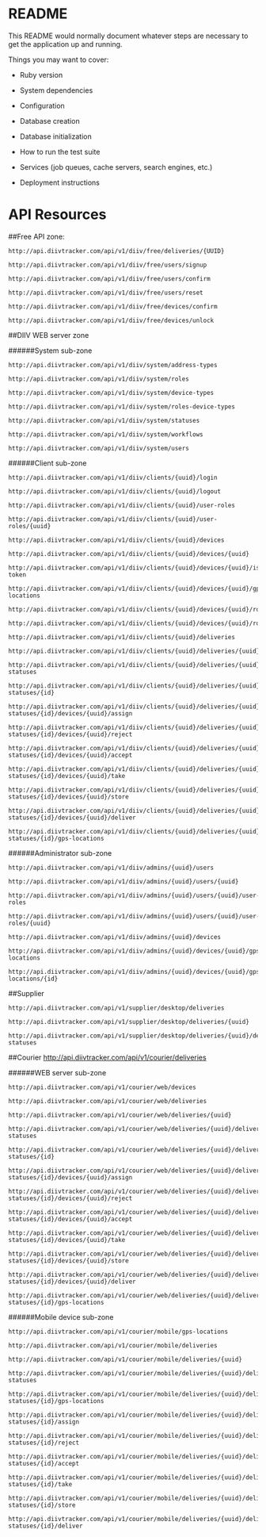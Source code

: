 # README

This README would normally document whatever steps are necessary to get the
application up and running.

Things you may want to cover:

* Ruby version

* System dependencies

* Configuration

* Database creation

* Database initialization

* How to run the test suite

* Services (job queues, cache servers, search engines, etc.)

* Deployment instructions

# API Resources

##Free API zone:

    http://api.diivtracker.com/api/v1/diiv/free/deliveries/{UUID}

    http://api.diivtracker.com/api/v1/diiv/free/users/signup
    
    http://api.diivtracker.com/api/v1/diiv/free/users/confirm
    
    http://api.diivtracker.com/api/v1/diiv/free/users/reset
    
    http://api.diivtracker.com/api/v1/diiv/free/devices/confirm
    
    http://api.diivtracker.com/api/v1/diiv/free/devices/unlock

##DIIV WEB server zone

######System sub-zone

    http://api.diivtracker.com/api/v1/diiv/system/address-types
    
    http://api.diivtracker.com/api/v1/diiv/system/roles
    
    http://api.diivtracker.com/api/v1/diiv/system/device-types
    
    http://api.diivtracker.com/api/v1/diiv/system/roles-device-types
    
    http://api.diivtracker.com/api/v1/diiv/system/statuses
                        
    http://api.diivtracker.com/api/v1/diiv/system/workflows
    
    http://api.diivtracker.com/api/v1/diiv/system/users
    
    
######Client sub-zone
    
    http://api.diivtracker.com/api/v1/diiv/clients/{uuid}/login

    http://api.diivtracker.com/api/v1/diiv/clients/{uuid}/logout

    http://api.diivtracker.com/api/v1/diiv/clients/{uuid}/user-roles

    http://api.diivtracker.com/api/v1/diiv/clients/{uuid}/user-roles/{uuid}
    
    http://api.diivtracker.com/api/v1/diiv/clients/{uuid}/devices

    http://api.diivtracker.com/api/v1/diiv/clients/{uuid}/devices/{uuid}

    http://api.diivtracker.com/api/v1/diiv/clients/{uuid}/devices/{uuid}/issue-token

    http://api.diivtracker.com/api/v1/diiv/clients/{uuid}/devices/{uuid}/gps-locations

    http://api.diivtracker.com/api/v1/diiv/clients/{uuid}/devices/{uuid}/roles

    http://api.diivtracker.com/api/v1/diiv/clients/{uuid}/devices/{uuid}/roles/{uuid}

    http://api.diivtracker.com/api/v1/diiv/clients/{uuid}/deliveries

    http://api.diivtracker.com/api/v1/diiv/clients/{uuid}/deliveries/{uuid}

    http://api.diivtracker.com/api/v1/diiv/clients/{uuid}/deliveries/{uuid}/delivery-statuses

    http://api.diivtracker.com/api/v1/diiv/clients/{uuid}/deliveries/{uuid}/delivery-statuses/{id}

    http://api.diivtracker.com/api/v1/diiv/clients/{uuid}/deliveries/{uuid}/delivery-statuses/{id}/devices/{uuid}/assign

    http://api.diivtracker.com/api/v1/diiv/clients/{uuid}/deliveries/{uuid}/delivery-statuses/{id}/devices/{uuid}/reject

    http://api.diivtracker.com/api/v1/diiv/clients/{uuid}/deliveries/{uuid}/delivery-statuses/{id}/devices/{uuid}/accept

    http://api.diivtracker.com/api/v1/diiv/clients/{uuid}/deliveries/{uuid}/delivery-statuses/{id}/devices/{uuid}/take

    http://api.diivtracker.com/api/v1/diiv/clients/{uuid}/deliveries/{uuid}/delivery-statuses/{id}/devices/{uuid}/store

    http://api.diivtracker.com/api/v1/diiv/clients/{uuid}/deliveries/{uuid}/delivery-statuses/{id}/devices/{uuid}/deliver

    http://api.diivtracker.com/api/v1/diiv/clients/{uuid}/deliveries/{uuid}/delivery-statuses/{id}/gps-locations
    
######Administrator sub-zone
    
    http://api.diivtracker.com/api/v1/diiv/admins/{uuid}/users    
        
    http://api.diivtracker.com/api/v1/diiv/admins/{uuid}/users/{uuid}
    
    http://api.diivtracker.com/api/v1/diiv/admins/{uuid}/users/{uuid}/user-roles
    
    http://api.diivtracker.com/api/v1/diiv/admins/{uuid}/users/{uuid}/user-roles/{uuid}
    
    http://api.diivtracker.com/api/v1/diiv/admins/{uuid}/devices
        
    http://api.diivtracker.com/api/v1/diiv/admins/{uuid}/devices/{uuid}/gps-locations
    
    http://api.diivtracker.com/api/v1/diiv/admins/{uuid}/devices/{uuid}/gps-locations/{id}    
    
##Supplier

    http://api.diivtracker.com/api/v1/supplier/desktop/deliveries
    
    http://api.diivtracker.com/api/v1/supplier/desktop/deliveries/{uuid}
    
    http://api.diivtracker.com/api/v1/supplier/desktop/deliveries/{uuid}/delivery-statuses

##Courier
    http://api.diivtracker.com/api/v1/courier/deliveries
    
######WEB server sub-zone

    http://api.diivtracker.com/api/v1/courier/web/devices
    
    http://api.diivtracker.com/api/v1/courier/web/deliveries
        
    http://api.diivtracker.com/api/v1/courier/web/deliveries/{uuid}
    
    http://api.diivtracker.com/api/v1/courier/web/deliveries/{uuid}/delivery-statuses
    
    http://api.diivtracker.com/api/v1/courier/web/deliveries/{uuid}/delivery-statuses/{id}
    
    http://api.diivtracker.com/api/v1/courier/web/deliveries/{uuid}/delivery-statuses/{id}/devices/{uuid}/assign
    
    http://api.diivtracker.com/api/v1/courier/web/deliveries/{uuid}/delivery-statuses/{id}/devices/{uuid}/reject
    
    http://api.diivtracker.com/api/v1/courier/web/deliveries/{uuid}/delivery-statuses/{id}/devices/{uuid}/accept
    
    http://api.diivtracker.com/api/v1/courier/web/deliveries/{uuid}/delivery-statuses/{id}/devices/{uuid}/take
    
    http://api.diivtracker.com/api/v1/courier/web/deliveries/{uuid}/delivery-statuses/{id}/devices/{uuid}/store
    
    http://api.diivtracker.com/api/v1/courier/web/deliveries/{uuid}/delivery-statuses/{id}/devices/{uuid}/deliver
    
    http://api.diivtracker.com/api/v1/courier/web/deliveries/{uuid}/delivery-statuses/{id}/gps-locations
        
######Mobile device sub-zone
            
    http://api.diivtracker.com/api/v1/courier/mobile/gps-locations
    
    http://api.diivtracker.com/api/v1/courier/mobile/deliveries
        
    http://api.diivtracker.com/api/v1/courier/mobile/deliveries/{uuid}
    
    http://api.diivtracker.com/api/v1/courier/mobile/deliveries/{uuid}/delivery-statuses
    
    http://api.diivtracker.com/api/v1/courier/mobile/deliveries/{uuid}/delivery-statuses/{id}/gps-locations
    
    http://api.diivtracker.com/api/v1/courier/mobile/deliveries/{uuid}/delivery-statuses/{id}/assign
    
    http://api.diivtracker.com/api/v1/courier/mobile/deliveries/{uuid}/delivery-statuses/{id}/reject
    
    http://api.diivtracker.com/api/v1/courier/mobile/deliveries/{uuid}/delivery-statuses/{id}/accept
    
    http://api.diivtracker.com/api/v1/courier/mobile/deliveries/{uuid}/delivery-statuses/{id}/take
    
    http://api.diivtracker.com/api/v1/courier/mobile/deliveries/{uuid}/delivery-statuses/{id}/store
    
    http://api.diivtracker.com/api/v1/courier/mobile/deliveries/{uuid}/delivery-statuses/{id}/deliver
